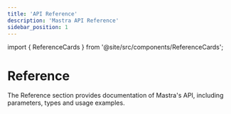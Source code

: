 ```yaml
---
title: 'API Reference'
description: 'Mastra API Reference'
sidebar_position: 1
---
```


import { ReferenceCards } from '@site/src/components/ReferenceCards';

# Reference

The Reference section provides documentation of Mastra's API, including parameters, types and usage examples.

<ReferenceCards />
